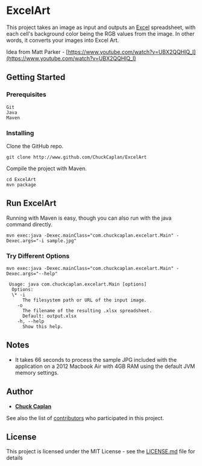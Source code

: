 # ExcelArt

This project takes an image as input and outputs an [Excel](https://en.wikipedia.org/wiki/Microsoft_Excel "Excel") spreadsheet, with each cell&apos;s background color being the RGB values from the image. In other words, it converts your images into Excel Art.

Idea from Matt Parker - [https://www.youtube.com/watch?v=UBX2QQHlQ_I](https://www.youtube.com/watch?v=UBX2QQHlQ_I)

## Getting Started

### Prerequisites

```
Git
Java
Maven
```

### Installing

Clone the GitHub repo.

``
git clone http://www.github.com/ChuckCaplan/ExcelArt
``

Compile the project with Maven.

```
cd ExcelArt
mvn package
```

## Run ExcelArt
Running with Maven is easy, though you can also run with the java command directly.

``
mvn exec:java -Dexec.mainClass="com.chuckcaplan.excelart.Main" -Dexec.args="-i sample.jpg"
``

### Try Different Options
``
mvn exec:java -Dexec.mainClass="com.chuckcaplan.excelart.Main" -Dexec.args="--help"
``
```
 Usage: java com.chuckcaplan.excelart.Main [options]
  Options:
  \* -i
      The filesystem path or URL of the input image.
    -o
      The filename of the resulting .xlsx spreadsheet.
      Default: output.xlsx
    -h, --help
      Show this help.
```

## Notes

- It takes 66 seconds to process the sample JPG included with the application on a 2012 Macbook Air with 4GB RAM using the default JVM memory settings.

## Author

* **[Chuck Caplan](https://www.linkedin.com/in/charlescaplan/)**

See also the list of [contributors](https://github.com/your/project/contributors) who participated in this project.

## License

This project is licensed under the MIT License - see the [LICENSE.md](LICENSE.md) file for details
